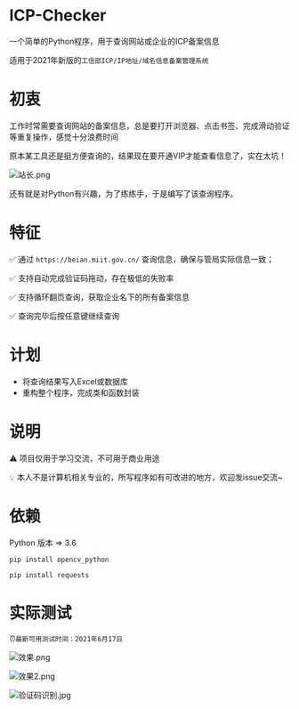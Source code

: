 # ICP-Checker
一个简单的Python程序，用于查询网站或企业的ICP备案信息

适用于2021年新版的`工信部ICP/IP地址/域名信息备案管理系统`

# 初衷
工作时常需要查询网站的备案信息，总是要打开浏览器、点击书签、完成滑动验证等重复操作，感觉十分浪费时间

原本某工具还是挺方便查询的，结果现在要开通VIP才能查看信息了，实在太坑！

![站长.png](http://ww1.sinaimg.cn/large/61e8a333gy1gqjfsan5qvj20xg0760sv.jpg)

还有就是对Python有兴趣，为了练练手，于是编写了该查询程序。

# 特征
✅ 通过 `https://beian.miit.gov.cn/` 查询信息，确保与管局实际信息一致；

✅ 支持自动完成验证码拖动，存在极低的失败率

✅ 支持循环翻页查询，获取企业名下的所有备案信息

✅ 查询完毕后按任意键继续查询

# 计划
* 将查询结果写入Excel或数据库
* 重构整个程序，完成类和函数封装

# 说明
⚠ 项目仅用于学习交流，不可用于商业用途

💡 本人不是计算机相关专业的，所写程序如有可改进的地方，欢迎发issue交流~

# 依赖

Python 版本 => 3.6

`pip install opencv_python`

`pip install requests`

# 实际测试

⏰`最新可用测试时间：2021年6月17日`

![效果.png](http://ww1.sinaimg.cn/large/61e8a333gy1gqjg0q201aj20oy0c6dfw.jpg)

![效果2.png](http://ww1.sinaimg.cn/large/61e8a333gy1gqjfv90ti8j20oc0cz0st.jpg)

![验证码识别.jpg](http://ww1.sinaimg.cn/large/61e8a333gy1gqjgtbrt35j20dw05agm8.jpg)
